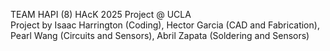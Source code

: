 TEAM HAPI (8) HAcK 2025 Project @ UCLA   
Project by Isaac Harrington (Coding), Hector Garcia (CAD and Fabrication), Pearl Wang (Circuits and Sensors), Abril Zapata (Soldering and Sensors)
